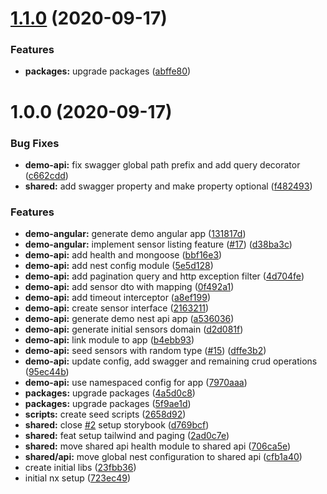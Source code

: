 # [1.1.0](https://github.com/LuukMoret/nx-reference/compare/v1.0.0...v1.1.0) (2020-09-17)


### Features

* **packages:** upgrade packages ([abffe80](https://github.com/LuukMoret/nx-reference/commit/abffe801377ccef0aa0996d7be8e4e89367ed6aa))

# 1.0.0 (2020-09-17)


### Bug Fixes

* **demo-api:** fix swagger global path prefix and add query decorator ([c662cdd](https://github.com/LuukMoret/nx-reference/commit/c662cdd78a5b6b746db04b4bd3514d33fdafbf16))
* **shared:** add swagger property and make property optional ([f482493](https://github.com/LuukMoret/nx-reference/commit/f4824939acfde3ed677f91a3fec6d4d7253c9130))


### Features

* **demo-angular:** generate demo angular app ([131817d](https://github.com/LuukMoret/nx-reference/commit/131817d9be0e4a8a612dfe466d2edb348ffd1470))
* **demo-angular:** implement sensor listing feature ([#17](https://github.com/LuukMoret/nx-reference/issues/17)) ([d38ba3c](https://github.com/LuukMoret/nx-reference/commit/d38ba3c78e1956ee0195c58e4e2c66489a8b8f88))
* **demo-api:** add health and mongoose ([bbf16e3](https://github.com/LuukMoret/nx-reference/commit/bbf16e3ea440a2eff083cf715407502b125e280a))
* **demo-api:** add nest config module ([5e5d128](https://github.com/LuukMoret/nx-reference/commit/5e5d1284b76db47677cb1f3a27d2d99d04feac3d))
* **demo-api:** add pagination query and http exception filter ([4d704fe](https://github.com/LuukMoret/nx-reference/commit/4d704fe8fc3a4ccb130c90afb57c29cc4ecb57ed))
* **demo-api:** add sensor dto with mapping ([0f492a1](https://github.com/LuukMoret/nx-reference/commit/0f492a16d22b5323ce0cc90ee26ff5793f8d49c1))
* **demo-api:** add timeout interceptor ([a8ef199](https://github.com/LuukMoret/nx-reference/commit/a8ef199483b5390b2d392efe2b5b8343ed854959))
* **demo-api:** create sensor interface ([2163211](https://github.com/LuukMoret/nx-reference/commit/2163211184beff8adbb3d1b5e3574fba12f07006))
* **demo-api:** generate demo nest api app ([a536036](https://github.com/LuukMoret/nx-reference/commit/a53603645b7e142b8a95b1e80e04977e3802550e))
* **demo-api:** generate initial sensors domain ([d2d081f](https://github.com/LuukMoret/nx-reference/commit/d2d081f1d5d018f1da85f24d7ff0317a3465297b))
* **demo-api:** link module to app ([b4ebb93](https://github.com/LuukMoret/nx-reference/commit/b4ebb93ed16bb209cbb4bc7dc204de2b5c2090b7))
* **demo-api:** seed sensors with random type ([#15](https://github.com/LuukMoret/nx-reference/issues/15)) ([dffe3b2](https://github.com/LuukMoret/nx-reference/commit/dffe3b298104ade1f014ccae255323d8dfdfbd6b))
* **demo-api:** update config, add swagger and remaining crud operations ([95ec44b](https://github.com/LuukMoret/nx-reference/commit/95ec44bbc07446e53355225700829584cdff590c))
* **demo-api:** use namespaced config for app ([7970aaa](https://github.com/LuukMoret/nx-reference/commit/7970aaacdc41e7dbf1ed12f1208d9d639ad58647))
* **packages:** upgrade packages ([4a5d0c8](https://github.com/LuukMoret/nx-reference/commit/4a5d0c88155543087a6128182677c4376de18238))
* **packages:** upgrade packages ([5f9ae1d](https://github.com/LuukMoret/nx-reference/commit/5f9ae1d89d95cbede55e0468cfc762068fb67a9a))
* **scripts:** create seed scripts ([2658d92](https://github.com/LuukMoret/nx-reference/commit/2658d9281e5dacfbb24cd0b52fd6b54caf41ca6b))
* **shared:** close [#2](https://github.com/LuukMoret/nx-reference/issues/2) setup storybook ([d769bcf](https://github.com/LuukMoret/nx-reference/commit/d769bcf7adeb8c1cac8c411eaf073f0e3f870f2c))
* **shared:** feat setup tailwind and paging ([2ad0c7e](https://github.com/LuukMoret/nx-reference/commit/2ad0c7e4f040c44bfc5398673955af96e24aa14e))
* **shared:** move shared api health module to shared api ([706ca5e](https://github.com/LuukMoret/nx-reference/commit/706ca5eada3c6d90974efbc8a64e030cfdf9a089))
* **shared/api:** move global nest configuration to shared api ([cfb1a40](https://github.com/LuukMoret/nx-reference/commit/cfb1a40d41cf5d1f2af921d3e597abc1e23c7abc))
* create initial libs ([23fbb36](https://github.com/LuukMoret/nx-reference/commit/23fbb36e20572ce9e7fb6bb6823717e9e5987dbb))
* initial nx setup ([723ec49](https://github.com/LuukMoret/nx-reference/commit/723ec494847d8b551b78f96d54d8cb0ced50b594))

